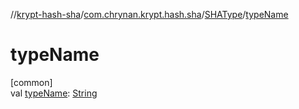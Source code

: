 //[krypt-hash-sha](../../../index.md)/[com.chrynan.krypt.hash.sha](../index.md)/[SHAType](index.md)/[typeName](type-name.md)

# typeName

[common]\
val [typeName](type-name.md): [String](https://kotlinlang.org/api/latest/jvm/stdlib/kotlin/-string/index.html)
